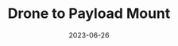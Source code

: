 ---
layout: default
title: Drone to Payload Mount
modal-id: 6
date: 2023-06-26
img: mount.jpg
img1: mount2.png
img2: mount3.jpeg
video: 
alt: image-alt
project-date: April 2023
client: NASA Microgravity Study Capstone Teams
category: Mechanical Engineering
link:
description: "&nbsp;&nbsp;&nbsp;&nbsp;During my involvement in the NASA Microgravity Study Capstone project, I assumed the responsibility of engineering an advanced payload release system. My core task encompassed the design and implementation of a precision mechanism capable of autonomously discharging payloads from an aerial drone positioned at an altitude of 500 feet.
<br><br>
&nbsp;&nbsp;&nbsp;&nbsp;Throughout the project's duration, I engaged in extensive collaboration with diverse stakeholders, including the drone rental service, the drone manufacturer, and fellow participating academic institutions. The primary objective of this collaborative effort was to ascertain that the developed device effectively addressed the multifaceted demands and specifications of all parties participating in the competition."
outcome: "&nbsp;&nbsp;&nbsp;&nbsp;During the project, I acquired valuable expertise in managing radio control remotes and receivers, which played a pivotal role in ensuring the seamless operation of the payload release mechanism. My dedication to meticulous testing and refinement led to the flawless execution of the parabolic release switches, enabling precise payload drops from the drone.
<br><br>
&nbsp;&nbsp;&nbsp;&nbsp;The device's outstanding performance was evident as it consistently released payloads without any hitches, underscoring its reliability and effectiveness. The project stakeholders duly recognized its success, and it has been chosen for continued utilization in subsequent years of the competition.
<br><br>
&nbsp;&nbsp;&nbsp;&nbsp;This project not only expanded my technical acumen but also honed my ability to collaborate and communicate effectively with diverse teams. Contributing to the NASA Microgravity Study Capstone project has been a rewarding experience, and I eagerly anticipate future opportunities to apply my skills and knowledge in forthcoming endeavors."
---